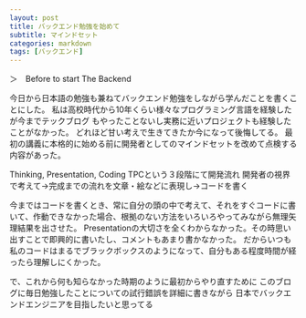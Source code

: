 ```yaml
---
layout: post
title: バックエンド勉強を始めて
subtitle: マインドセット
categories: markdown
tags: [バックエンド]
---
```

＞　Before to start The Backend

今日から日本語の勉強も兼ねてバックエンド勉強をしながら学んだことを書くことにした。
私は高校時代から10年くらい様々なプログラミング言語を経験したが今までテックブログ
もやったことないし実務に近いプロジェクトも経験したことがなかった。
どれほど甘い考えで生きてきたか今になって後悔してる。
最初の講義に本格的に始める前に開発者としてのマインドセットを改めて点検する内容があった。

Thinking, Presentation, Coding TPCという３段階にて開発流れ
開発者の視界で考えて→完成までの流れを文章・絵などに表現し→コードを書く

今まではコードを書くとき、常に自分の頭の中で考えて、それをすぐコードに書いて、作動できなかった場合、根拠のない方法をいろいろやってみながら無理矢理結果を出させた。
Presentationの大切さを全くわからなかった。その時思い出すことで即興的に書いたし、コメントもあまり書かなかった。
だからいつも私のコードはまるでブラックボックスのようになって、自分もある程度時間が経ったら理解しにくかった。

で、これから何も知らなかった時期のように最初からやり直すために
このブログに毎日勉強したことについての試行錯誤を詳細に書きながら
日本でバックエンドエンジニアを目指したいと思ってる